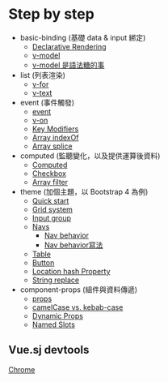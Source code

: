# Step by step
- basic-binding (基礎 data & input 綁定)
  - [Declarative Rendering](https://vuejs.org/v2/guide/#Declarative-Rendering)
  - [v-model](https://vuejs.org/v2/guide/forms.html#Text)
  - [v-model 是語法糖的事](https://segmentfault.com/a/1190000008598850)
- list (列表渲染)
  - [v-for](https://vuejs.org/v2/guide/list.html#v-for)
  - [v-text](https://vuejs.org/v2/api/#v-text)
- event (事件觸發)
  - [event](https://vuejs.org/v2/guide/events.html)
  - [v-on](https://vuejs.org/v2/api/#v-on)
  - [Key Modifiers](https://vuejs.org/v2/guide/events.html#Key-Modifiers)
  - [Array indexOf](https://www.w3schools.com/jsref/jsref_indexof_array.asp)
  - [Array splice](https://www.w3schools.com/jsref/jsref_splice.asp)
- computed (監聽變化，以及提供運算後資料)
  - [Computed](https://vuejs.org/v2/api/#computed)
  - [Checkbox](https://vuejs.org/v2/guide/forms.html#Checkbox)
  - [Array filter](https://www.w3schools.com/jsref/jsref_filter.asp)
- theme (加個主題，以 Bootstrap 4 為例)
  - [Quick start](https://v4-alpha.getbootstrap.com/getting-started/introduction/#quick-start)
  - [Grid system](https://v4-alpha.getbootstrap.com/layout/grid/#how-it-works)
  - [Input group](https://v4-alpha.getbootstrap.com/components/input-group/#button-addons)
  - [Navs](https://v4-alpha.getbootstrap.com/components/navs/#tabs)
    - [Nav behavior](https://v4-alpha.getbootstrap.com/components/navs/#javascript-behavior)
    - [Nav behavior寫法](https://github.com/lemon5920/vue-todo-list/commit/6c349cce0e48bddcee8865d4fe76ab1366778e39#diff-b061b93d673ace5db71962d8435947c7)
  - [Table](https://v4-alpha.getbootstrap.com/content/tables/#hoverable-rows)
  - [Button](https://v4-alpha.getbootstrap.com/components/buttons/#examples)
  - [Location hash Property](https://www.w3schools.com/jsref/prop_loc_hash.asp)
  - [String replace](https://www.w3schools.com/jsref/jsref_replace.asp)
- component-props (組件與資料傳遞)
  - [props](https://vuejs.org/v2/guide/components.html#Props)
  - [camelCase vs. kebab-case](https://cn.vuejs.org/v2/guide/components.html#camelCase-vs-kebab-case)
  - [Dynamic Props](https://vuejs.org/v2/guide/components.html#Dynamic-Props)
  - [Named Slots](https://vuejs.org/v2/guide/components.html#Named-Slots)

## Vue.sj devtools
[Chrome](https://chrome.google.com/webstore/detail/vuejs-devtools/nhdogjmejiglipccpnnnanhbledajbpd)
